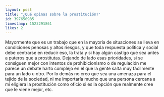 ```yaml
---
layout: post
title: "¿Qué opinas sobre la prostitución?"
id: 397650985
timestamp: 1523291861
likes: 2
---
```


 Mayormente que es un trabajo que en la mayoría de situaciones se lleva en condiciones penosas y altos riesgos, y que toda respuesta política y social debe centrarse en reducir eso, la trata y si hay algún castigo que sea antes a puteros que a prostitutas. Dejando de lado esas prioridades, si se consiguen mejor con intentos de prohibicionismo o de regulación me parece un debate harto complejo en el que la gente salta muy fácilmente para un lado u otro. Por lo demás no creo que sea una amenaza para el tejido de la sociedad, ni me importaría mucho que una persona cercana a mí eligiera la prostitución como oficio si es la opción que realmente cree que le viene mejor, etc.